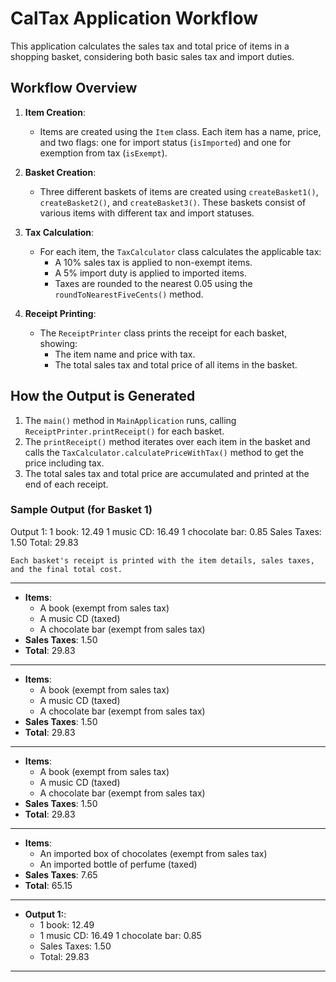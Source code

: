 # CalTax Application Workflow

This application calculates the sales tax and total price of items in a shopping basket, considering both basic sales tax and import duties.

## Workflow Overview

1. **Item Creation**: 
   - Items are created using the `Item` class. Each item has a name, price, and two flags: one for import status (`isImported`) and one for exemption from tax (`isExempt`).
   
2. **Basket Creation**:
   - Three different baskets of items are created using `createBasket1()`, `createBasket2()`, and `createBasket3()`. These baskets consist of various items with different tax and import statuses.

3. **Tax Calculation**:
   - For each item, the `TaxCalculator` class calculates the applicable tax:
     - A 10% sales tax is applied to non-exempt items.
     - A 5% import duty is applied to imported items.
     - Taxes are rounded to the nearest 0.05 using the `roundToNearestFiveCents()` method.

4. **Receipt Printing**:
   - The `ReceiptPrinter` class prints the receipt for each basket, showing:
     - The item name and price with tax.
     - The total sales tax and total price of all items in the basket.

## How the Output is Generated

1. The `main()` method in `MainApplication` runs, calling `ReceiptPrinter.printReceipt()` for each basket.
2. The `printReceipt()` method iterates over each item in the basket and calls the `TaxCalculator.calculatePriceWithTax()` method to get the price including tax.
3. The total sales tax and total price are accumulated and printed at the end of each receipt.

### Sample Output (for Basket 1)

Output 1: 1 book: 12.49 1 music CD: 16.49 1 chocolate bar: 0.85 Sales Taxes: 1.50 Total: 29.83
```vbnet
Each basket's receipt is printed with the item details, sales taxes, and the final total cost.
```

---


- **Items**: 
  - A book (exempt from sales tax)
  - A music CD (taxed)
  - A chocolate bar (exempt from sales tax)
- **Sales Taxes**: 1.50
- **Total**: 29.83

---


- **Items**: 
  - A book (exempt from sales tax)
  - A music CD (taxed)
  - A chocolate bar (exempt from sales tax)
- **Sales Taxes**: 1.50
- **Total**: 29.83

---


- **Items**: 
  - A book (exempt from sales tax)
  - A music CD (taxed)
  - A chocolate bar (exempt from sales tax)
- **Sales Taxes**: 1.50
- **Total**: 29.83

---




- **Items**:
  - An imported box of chocolates (exempt from sales tax)
  - An imported bottle of perfume (taxed)
- **Sales Taxes**: 7.65
- **Total**: 65.15

---

- **Output 1:**:
	- 1 book: 12.49
	- 1 music CD: 16.49
	 1 chocolate bar: 0.85
	- Sales Taxes: 1.50
	- Total: 29.83
---


